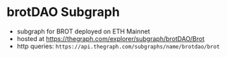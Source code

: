 # brotDAO Subgraph

- subgraph for BROT deployed on ETH Mainnet
- hosted at <https://thegraph.com/explorer/subgraph/brotDAO/Brot> 
- http queries: `https://api.thegraph.com/subgraphs/name/brotdao/brot`